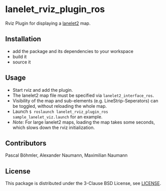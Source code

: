 # lanelet_rviz_plugin_ros
Rviz Plugin for displaying a [lanelet2](https://github.com/fzi-forschungszentrum-informatik/Lanelet2) map.

## Installation
* add the package and its dependencies to your workspace
* build it
* source it

## Usage
* Start rviz and add the plugin.
* The lanelet2 map file must be specified via `lanelet2_interface_ros`.
* Visibility of the map and sub-elements (e.g. LineStrip-Seperators) can be toggled, without reloading the whole map.
* Launch `$ roslaunch lanelet_rviz_plugin_ros sample_lanelet_viz.launch` for an example.
* *Note:* For large lanelet2 maps, loading the map takes some seconds, which slows down the rviz initialization.

## Contributors
Pascal Böhmler, Alexander Naumann, Maximilian Naumann

## License
This package is distributed under the 3-Clause BSD License, see [LICENSE](LICENSE).
